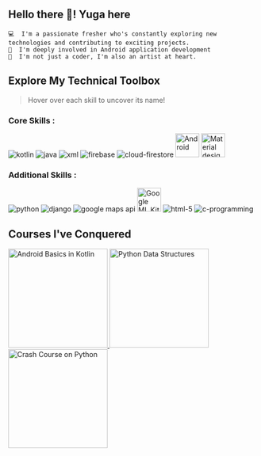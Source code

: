 ## Hello there 👋! Yuga here

```
💻  I'm a passionate fresher who's constantly exploring new technologies and contributing to exciting projects.
📱  I'm deeply involved in Android application development
🎨  I'm not just a coder, I'm also an artist at heart.
```
## Explore My Technical Toolbox
> Hover over each skill to uncover its name!

### Core Skills :

![kotlin](https://user-images.githubusercontent.com/94210466/176880688-46732008-93f7-4fd6-8177-286f566d50df.svg "Kotlin")
![java](https://user-images.githubusercontent.com/94210466/176880691-4ab9e925-6394-436f-861e-5958410a6cc2.svg "JAVA")
![xml](https://user-images.githubusercontent.com/94210466/176882996-7df75494-3edd-483a-8800-5ef39ca4369b.png "XML")
![firebase](https://github.com/1405yuga/1405yuga/assets/82303711/7f1eb9f8-2d92-4f40-80f2-a77fd5a6ad99 "Firebase")
![cloud-firestore](https://user-images.githubusercontent.com/94210466/176891077-0c14f0da-93cb-4d77-a3d2-bb5290d887ee.svg "Cloud-Firestore")
<img src = "https://github.com/1405yuga/1405yuga/assets/82303711/98e8d621-0cd7-49d6-9538-64e78096773b" width = "48" height = "48" title = "Android">
<img src = "https://github.com/1405yuga/1405yuga/assets/82303711/9cb21027-9b3b-42de-9fef-d8777b541d8f" width = "48" height = "48" title = "Material design">

### Additional Skills :

![python](https://user-images.githubusercontent.com/94210466/176882150-a2db58bd-4895-407d-bd0b-dcf5d1cd915b.svg "python")
![django](https://github.com/1405yuga/1405yuga/assets/82303711/57333006-acc2-46fe-98ff-427d55ceefac "Django")
![google maps api](https://github.com/1405yuga/1405yuga/assets/82303711/2b3f7968-abca-4860-b1f5-18e3e736c45c "Google Maps API")
<img src = "https://github.com/1405yuga/1405yuga/assets/82303711/2085b811-fd9f-412f-8326-8c54bef46563" width = "48" height = "48" title = "Google ML Kit">
![html-5](https://user-images.githubusercontent.com/94210466/176882240-678b5588-a0cb-474f-902d-072ecd037965.svg "HTML-5")
![c-programming](https://user-images.githubusercontent.com/94210466/176883523-e7b53dfd-c053-463b-8785-129a6c82a2fa.svg "C/C++ programming")

## Courses I've Conquered

<a href ="https://g.dev/Yuga_Vasaikar">
<img 
    src="https://developer.android.com/static/images/hero-assets/android-basics-kotlin.svg",
    height=200,
    title="Android Basics in Kotlin">
</a>

<a href ="https://www.coursera.org/account/accomplishments/verify/2HNZMCSRB3V7">
<img 
    src="https://github.com/1405yuga/1405yuga/assets/82303711/bc27d20d-2dcb-441d-bf4a-b2b0cfc93bc3",
    height=200,
    title="Python Data Structures">
</a>

<a href ="https://www.coursera.org/account/accomplishments/verify/GTJSZ6VAZJTM">
<img 
    src="https://github.com/1405yuga/1405yuga/assets/82303711/bc27d20d-2dcb-441d-bf4a-b2b0cfc93bc3",
    height=200,
    title="Crash Course on Python">
</a>
